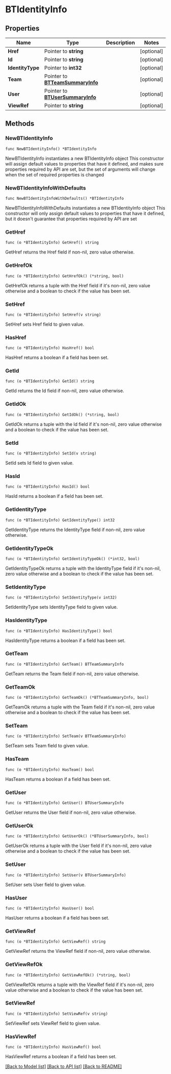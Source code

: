 # BTIdentityInfo

## Properties

Name | Type | Description | Notes
------------ | ------------- | ------------- | -------------
**Href** | Pointer to **string** |  | [optional] 
**Id** | Pointer to **string** |  | [optional] 
**IdentityType** | Pointer to **int32** |  | [optional] 
**Team** | Pointer to [**BTTeamSummaryInfo**](BTTeamSummaryInfo.md) |  | [optional] 
**User** | Pointer to [**BTUserSummaryInfo**](BTUserSummaryInfo.md) |  | [optional] 
**ViewRef** | Pointer to **string** |  | [optional] 

## Methods

### NewBTIdentityInfo

`func NewBTIdentityInfo() *BTIdentityInfo`

NewBTIdentityInfo instantiates a new BTIdentityInfo object
This constructor will assign default values to properties that have it defined,
and makes sure properties required by API are set, but the set of arguments
will change when the set of required properties is changed

### NewBTIdentityInfoWithDefaults

`func NewBTIdentityInfoWithDefaults() *BTIdentityInfo`

NewBTIdentityInfoWithDefaults instantiates a new BTIdentityInfo object
This constructor will only assign default values to properties that have it defined,
but it doesn't guarantee that properties required by API are set

### GetHref

`func (o *BTIdentityInfo) GetHref() string`

GetHref returns the Href field if non-nil, zero value otherwise.

### GetHrefOk

`func (o *BTIdentityInfo) GetHrefOk() (*string, bool)`

GetHrefOk returns a tuple with the Href field if it's non-nil, zero value otherwise
and a boolean to check if the value has been set.

### SetHref

`func (o *BTIdentityInfo) SetHref(v string)`

SetHref sets Href field to given value.

### HasHref

`func (o *BTIdentityInfo) HasHref() bool`

HasHref returns a boolean if a field has been set.

### GetId

`func (o *BTIdentityInfo) GetId() string`

GetId returns the Id field if non-nil, zero value otherwise.

### GetIdOk

`func (o *BTIdentityInfo) GetIdOk() (*string, bool)`

GetIdOk returns a tuple with the Id field if it's non-nil, zero value otherwise
and a boolean to check if the value has been set.

### SetId

`func (o *BTIdentityInfo) SetId(v string)`

SetId sets Id field to given value.

### HasId

`func (o *BTIdentityInfo) HasId() bool`

HasId returns a boolean if a field has been set.

### GetIdentityType

`func (o *BTIdentityInfo) GetIdentityType() int32`

GetIdentityType returns the IdentityType field if non-nil, zero value otherwise.

### GetIdentityTypeOk

`func (o *BTIdentityInfo) GetIdentityTypeOk() (*int32, bool)`

GetIdentityTypeOk returns a tuple with the IdentityType field if it's non-nil, zero value otherwise
and a boolean to check if the value has been set.

### SetIdentityType

`func (o *BTIdentityInfo) SetIdentityType(v int32)`

SetIdentityType sets IdentityType field to given value.

### HasIdentityType

`func (o *BTIdentityInfo) HasIdentityType() bool`

HasIdentityType returns a boolean if a field has been set.

### GetTeam

`func (o *BTIdentityInfo) GetTeam() BTTeamSummaryInfo`

GetTeam returns the Team field if non-nil, zero value otherwise.

### GetTeamOk

`func (o *BTIdentityInfo) GetTeamOk() (*BTTeamSummaryInfo, bool)`

GetTeamOk returns a tuple with the Team field if it's non-nil, zero value otherwise
and a boolean to check if the value has been set.

### SetTeam

`func (o *BTIdentityInfo) SetTeam(v BTTeamSummaryInfo)`

SetTeam sets Team field to given value.

### HasTeam

`func (o *BTIdentityInfo) HasTeam() bool`

HasTeam returns a boolean if a field has been set.

### GetUser

`func (o *BTIdentityInfo) GetUser() BTUserSummaryInfo`

GetUser returns the User field if non-nil, zero value otherwise.

### GetUserOk

`func (o *BTIdentityInfo) GetUserOk() (*BTUserSummaryInfo, bool)`

GetUserOk returns a tuple with the User field if it's non-nil, zero value otherwise
and a boolean to check if the value has been set.

### SetUser

`func (o *BTIdentityInfo) SetUser(v BTUserSummaryInfo)`

SetUser sets User field to given value.

### HasUser

`func (o *BTIdentityInfo) HasUser() bool`

HasUser returns a boolean if a field has been set.

### GetViewRef

`func (o *BTIdentityInfo) GetViewRef() string`

GetViewRef returns the ViewRef field if non-nil, zero value otherwise.

### GetViewRefOk

`func (o *BTIdentityInfo) GetViewRefOk() (*string, bool)`

GetViewRefOk returns a tuple with the ViewRef field if it's non-nil, zero value otherwise
and a boolean to check if the value has been set.

### SetViewRef

`func (o *BTIdentityInfo) SetViewRef(v string)`

SetViewRef sets ViewRef field to given value.

### HasViewRef

`func (o *BTIdentityInfo) HasViewRef() bool`

HasViewRef returns a boolean if a field has been set.


[[Back to Model list]](../README.md#documentation-for-models) [[Back to API list]](../README.md#documentation-for-api-endpoints) [[Back to README]](../README.md)


